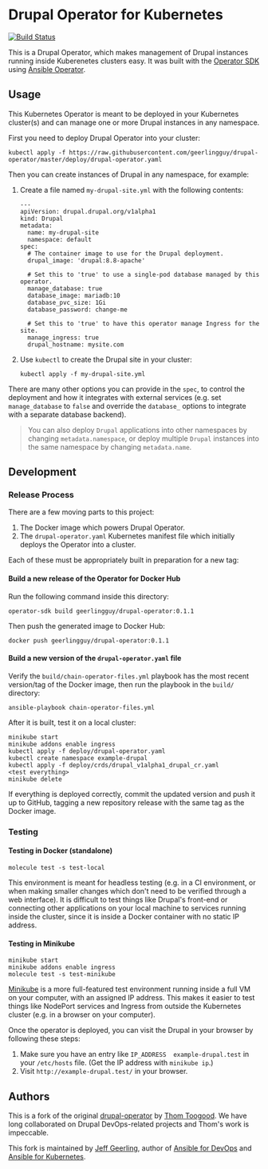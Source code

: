 # Drupal Operator for Kubernetes

[![Build Status](https://travis-ci.com/geerlingguy/drupal-operator.svg?branch=master)](https://travis-ci.com/geerlingguy/drupal-operator)

This is a Drupal Operator, which makes management of Drupal instances running inside Kuberenetes clusters easy. It was built with the [Operator SDK](https://github.com/operator-framework/operator-sdk) using [Ansible Operator](https://www.ansible.com/blog/ansible-operator).

## Usage

This Kubernetes Operator is meant to be deployed in your Kubernetes cluster(s) and can manage one or more Drupal instances in any namespace.

First you need to deploy Drupal Operator into your cluster:

    kubectl apply -f https://raw.githubusercontent.com/geerlingguy/drupal-operator/master/deploy/drupal-operator.yaml

Then you can create instances of Drupal in any namespace, for example:

  1. Create a file named `my-drupal-site.yml` with the following contents:

     ```
     ---
     apiVersion: drupal.drupal.org/v1alpha1
     kind: Drupal
     metadata:
       name: my-drupal-site
       namespace: default
     spec:
       # The container image to use for the Drupal deployment.
       drupal_image: 'drupal:8.8-apache'

       # Set this to 'true' to use a single-pod database managed by this operator.
       manage_database: true
       database_image: mariadb:10
       database_pvc_size: 1Gi
       database_password: change-me
       
       # Set this to 'true' to have this operator manage Ingress for the site.
       manage_ingress: true
       drupal_hostname: mysite.com
     ```

  2. Use `kubectl` to create the Drupal site in your cluster:

     ```
     kubectl apply -f my-drupal-site.yml
     ```

There are many other options you can provide in the `spec`, to control the deployment and how it integrates with external services (e.g. set `manage_database` to `false` and override the `database_` options to integrate with a separate database backend).

> You can also deploy `Drupal` applications into other namespaces by changing `metadata.namespace`, or deploy multiple `Drupal` instances into the same namespace by changing `metadata.name`.

## Development

### Release Process

There are a few moving parts to this project:

  1. The Docker image which powers Drupal Operator.
  2. The `drupal-operator.yaml` Kubernetes manifest file which initially deploys the Operator into a cluster.

Each of these must be appropriately built in preparation for a new tag:

#### Build a new release of the Operator for Docker Hub

Run the following command inside this directory:

    operator-sdk build geerlingguy/drupal-operator:0.1.1

Then push the generated image to Docker Hub:

    docker push geerlingguy/drupal-operator:0.1.1

#### Build a new version of the `drupal-operator.yaml` file

Verify the `build/chain-operator-files.yml` playbook has the most recent version/tag of the Docker image, then run the playbook in the `build/` directory:

    ansible-playbook chain-operator-files.yml

After it is built, test it on a local cluster:

    minikube start
    minikube addons enable ingress
    kubectl apply -f deploy/drupal-operator.yaml
    kubectl create namespace example-drupal
    kubectl apply -f deploy/crds/drupal_v1alpha1_drupal_cr.yaml
    <test everything>
    minikube delete

If everything is deployed correctly, commit the updated version and push it up to GitHub, tagging a new repository release with the same tag as the Docker image.

### Testing

#### Testing in Docker (standalone)

    molecule test -s test-local

This environment is meant for headless testing (e.g. in a CI environment, or when making smaller changes which don't need to be verified through a web interface). It is difficult to test things like Drupal's front-end or connecting other applications on your local machine to services running inside the cluster, since it is inside a Docker container with no static IP address.

#### Testing in Minikube

    minikube start
    minikube addons enable ingress
    molecule test -s test-minikube

[Minikube](https://kubernetes.io/docs/tasks/tools/install-minikube/) is a more full-featured test environment running inside a full VM on your computer, with an assigned IP address. This makes it easier to test things like NodePort services and Ingress from outside the Kubernetes cluster (e.g. in a browser on your computer).

Once the operator is deployed, you can visit the Drupal in your browser by following these steps:

  1. Make sure you have an entry like `IP_ADDRESS  example-drupal.test` in your `/etc/hosts` file. (Get the IP address with `minikube ip`.)
  2. Visit `http://example-drupal.test/` in your browser.

## Authors

This is a fork of the original [drupal-operator](https://github.com/thom8/drupal-operator/) by [Thom Toogood](https://github.com/thom8). We have long collaborated on Drupal DevOps-related projects and Thom's work is impeccable.

This fork is maintained by [Jeff Geerling](https://www.jeffgeerling.com), author of [Ansible for DevOps](https://www.ansiblefordevops.com) and [Ansible for Kubernetes](https://www.ansibleforkubernetes.com).
